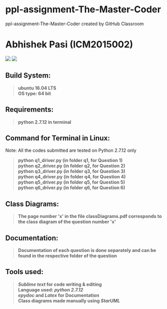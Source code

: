 # ppl-assignment-The-Master-Coder
ppl-assignment-The-Master-Coder created by GitHub Classroom <br />
# Abhishek Pasi  (**ICM2015002**)

<img src="https://img.shields.io/badge/language-Python 2.7.12-brightgreen.svg"/> <img src="https://raw.githubusercontent.com/rhoit/mode-icons/dump/icons/python.png"/>

## Build System:
>**ubuntu 16.04 LTS <br />
>OS type: 64 bit**

## Requirements:
>**python 2.7.12 in terminal**

## Command for Terminal in Linux:
Note: All the codes submitted are tested on Python 2.7.12 only
>**python q1_driver.py      (in folder q1, for Question 1)<br />
>python q2_driver.py      (in folder q2, for Question 2)<br />
>python q3_driver.py      (in folder q3, for Question 3)<br />
>python q4_driver.py      (in folder q4, for Question 4)<br />
>python q5_driver.py      (in folder q5, for Question 5)<br />
>python q6_driver.py      (in folder q6, for Question 6)**

## Class Diagrams:
>**The page number 'x' in the file classDiagrams.pdf corresponds to the class diagram of the question number 'x'**

## Documentation:
>**Documentation of each question is done separately and can be found in the respective folder of the question**

## Tools used:
>***Sublime text* for code writing & editing <br />
>Language used: *python 2.7.12* <br />
>*epydoc* and *Latex* for Documentation <br />
>Class diagrams made manually using *StarUML***
